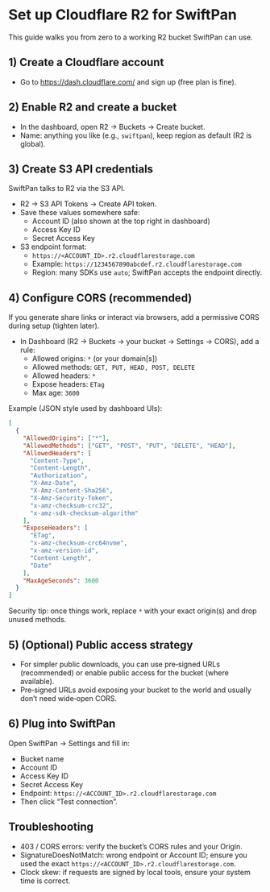 # Set up Cloudflare R2 for SwiftPan

This guide walks you from zero to a working R2 bucket SwiftPan can use.

## 1) Create a Cloudflare account

- Go to https://dash.cloudflare.com/ and sign up (free plan is fine).

## 2) Enable R2 and create a bucket

- In the dashboard, open R2 → Buckets → Create bucket.
- Name: anything you like (e.g., `swiftpan`), keep region as default (R2 is global).

## 3) Create S3 API credentials

SwiftPan talks to R2 via the S3 API.

- R2 → S3 API Tokens → Create API token.
- Save these values somewhere safe:
  - Account ID (also shown at the top right in dashboard)
  - Access Key ID
  - Secret Access Key
- S3 endpoint format:
  - `https://<ACCOUNT_ID>.r2.cloudflarestorage.com`
  - Example: `https://1234567890abcdef.r2.cloudflarestorage.com`
  - Region: many SDKs use `auto`; SwiftPan accepts the endpoint directly.

## 4) Configure CORS (recommended)

If you generate share links or interact via browsers, add a permissive CORS during setup (tighten later).

- In Dashboard (R2 → Buckets → your bucket → Settings → CORS), add a rule:
  - Allowed origins: `*` (or your domain[s])
  - Allowed methods: `GET, PUT, HEAD, POST, DELETE`
  - Allowed headers: `*`
  - Expose headers: `ETag`
  - Max age: `3600`

Example (JSON style used by dashboard UIs):

```json
[
  {
    "AllowedOrigins": ["*"],
    "AllowedMethods": ["GET", "POST", "PUT", "DELETE", "HEAD"],
    "AllowedHeaders": [
      "Content-Type",
      "Content-Length",
      "Authorization",
      "X-Amz-Date",
      "X-Amz-Content-Sha256",
      "X-Amz-Security-Token",
      "x-amz-checksum-crc32",
      "x-amz-sdk-checksum-algorithm"
    ],
    "ExposeHeaders": [
      "ETag",
      "x-amz-checksum-crc64nvme",
      "x-amz-version-id",
      "Content-Length",
      "Date"
    ],
    "MaxAgeSeconds": 3600
  }
]
```

Security tip: once things work, replace `*` with your exact origin(s) and drop unused methods.

## 5) (Optional) Public access strategy

- For simpler public downloads, you can use pre‑signed URLs (recommended) or enable public access for the bucket (where available).
- Pre‑signed URLs avoid exposing your bucket to the world and usually don’t need wide‑open CORS.

## 6) Plug into SwiftPan

Open SwiftPan → Settings and fill in:

- Bucket name
- Account ID
- Access Key ID
- Secret Access Key
- Endpoint: `https://<ACCOUNT_ID>.r2.cloudflarestorage.com`
- Then click “Test connection”.

## Troubleshooting

- 403 / CORS errors: verify the bucket’s CORS rules and your Origin.
- SignatureDoesNotMatch: wrong endpoint or Account ID; ensure you used the exact `https://<ACCOUNT_ID>.r2.cloudflarestorage.com`.
- Clock skew: if requests are signed by local tools, ensure your system time is correct.
